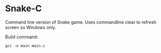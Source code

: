 # Snake-C

Command line version of Snake game.  Uses commandline clear to refresh screen so Windows only.  

Build command:
```
gcc -o main main.c 
```
